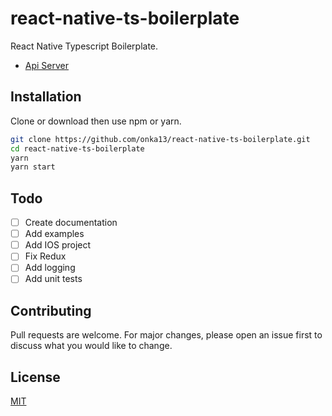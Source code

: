 # react-native-ts-boilerplate

React Native Typescript Boilerplate. 

- [Api Server](https://github.com/onka13/nodejs-ts-api-boilerplate)

## Installation

Clone or download then use npm or yarn.

```bash
git clone https://github.com/onka13/react-native-ts-boilerplate.git
cd react-native-ts-boilerplate
yarn
yarn start
```

## Todo

- [ ] Create documentation
- [ ] Add examples
- [ ] Add IOS project
- [ ] Fix Redux
- [ ] Add logging
- [ ] Add unit tests

## Contributing
Pull requests are welcome. For major changes, please open an issue first to discuss what you would like to change.

## License
[MIT](https://github.com/onka13/nodejs-ts-api-boilerplate/blob/master/LICENSE)